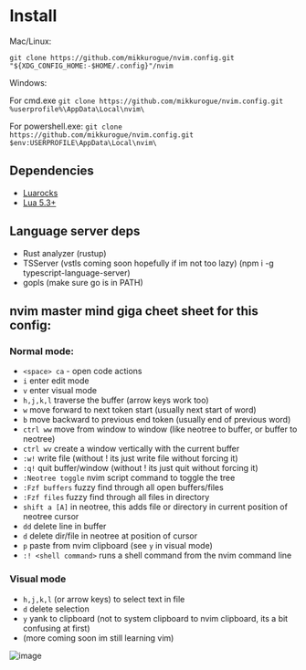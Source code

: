 # Install


Mac/Linux:

`git clone https://github.com/mikkurogue/nvim.config.git "${XDG_CONFIG_HOME:-$HOME/.config}"/nvim`

Windows:

For cmd.exe
`git clone https://github.com/mikkurogue/nvim.config.git %userprofile%\AppData\Local\nvim\`

For powershell.exe:
`git clone https://github.com/mikkurogue/nvim.config.git $env:USERPROFILE\AppData\Local\nvim\`

## Dependencies

- [Luarocks](https://github.com/luarocks/luarocks/wiki/Download)
- [Lua 5.3+](https://www.lua.org/download.html)

## Language server deps
- Rust analyzer (rustup)
- TSServer (vstls coming soon hopefully if im not too lazy) (npm i -g typescript-language-server)
- gopls (make sure go is in PATH)


## nvim master mind giga cheet sheet for this config:

### Normal mode:
- `<space> ca` - open code actions
- `i` enter edit mode
- `v` enter visual mode
- `h,j,k,l` traverse the buffer (arrow keys work too)
- `w` move forward to next token start (usually next start of word)
- `b` move backward to previous end token (usually end of previous word)
- `ctrl ww` move from window to window (like neotree to buffer, or buffer to neotree)
- `ctrl wv` create a window vertically with the current buffer
-  `:w!` write file (without ! its just write file without forcing it)
-  `:q!` quit buffer/window (without ! its just quit without forcing it)
-  `:Neotree toggle` nvim script command to toggle the tree
-  `:Fzf buffers` fuzzy find through all open buffers/files
-  `:Fzf files` fuzzy find through all files in directory
-  `shift a [A]` in neotree, this adds file or directory in current position of neotree cursor
-  `dd` delete line in buffer
-  `d` delete dir/file in neotree at position of cursor
-  `p` paste from nvim clipboard (see `y` in visual mode)
-  `:! <shell command>` runs a shell command from the nvim command line

### Visual mode
-  `h,j,k,l` (or arrow keys) to select text in file
-  `d` delete selection
-  `y` yank to clipboard (not to system clipboard to nvim clipboard, its a bit confusing at first)
-  (more coming soon im still learning vim)


![image](https://github.com/mikkurogue/tmux.config/assets/5637842/7f0413cb-4530-4496-b025-9ebbb0c04e7d)
